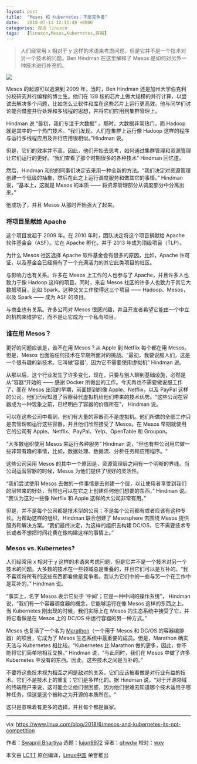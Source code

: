 ```yaml
---
layout: post
title:	"Mesos 和 Kubernetes：不是竞争者"
date:	2018-07-13 12:11:40 +0800 
categories:	观点 linuxcn 
tags:	[linuxcn,Mesos,Kubernetes,容器]
---
```




> 
> 人们经常用 x 相对于 y 这样的术语来考虑问题，但是它并不是一个技术对另一个技术的问题。Ben Hindman 在这里解释了 Mesos 是如何对另外一种技术进行补充的。
> 
> 
> 


![](/Asserts/Images//attachment/album/201807/13/121145qs151ol13s2f4os8.jpg)


Mesos 的起源可以追溯到 2009 年，当时，Ben Hindman 还是加州大学伯克利分校研究并行编程的博士生。他们在 128 核的芯片上做大规模的并行计算，以尝试去解决多个问题，比如怎么让软件和库在这些芯片上运行更高效。他与同学们讨论能否借鉴并行处理和多线程的思想，并将它们应用到集群管理上。


Hindman 说 “最初，我们专注于大数据” 。那时，大数据非常热门，而 Hadoop 就是其中的一个热门技术。“我们发现，人们在集群上运行像 Hadoop 这样的程序与运行多线程应用及并行应用很相似。”Hindman 说。


但是，它们的效率并不高，因此，他们开始去思考，如何通过集群管理和资源管理让它们运行的更好。“我们查看了那个时期很多的各种技术” Hindman 回忆道。


然后，Hindman 和他的同事们决定去采用一种全新的方法。“我们决定对资源管理创建一个低级的抽象，然后在此之上运行调度服务和做其它的事情。” Hindman 说，“基本上，这就是 Mesos 的本质 —— 将资源管理部分从调度部分中分离出来。”


他成功了，并且 Mesos 从那时开始强大了起来。


### 将项目呈献给 Apache


这个项目发起于 2009 年。在 2010 年时，团队决定将这个项目捐献给 Apache 软件基金会（ASF）。它在 Apache 孵化，并于 2013 年成为顶级项目（TLP）。


为什么 Mesos 社区选择 Apache 软件基金会有很多的原因，比如，Apache 许可证，以及基金会已经拥有了一个充满活力的其它此类项目的社区。


与影响力也有关系。许多在 Mesos 上工作的人也参与了 Apache，并且许多人也致力于像 Hadoop 这样的项目。同时，来自 Mesos 社区的许多人也致力于其它大数据项目，比如 Spark。这种交叉工作使得这三个项目 —— Hadoop、Mesos，以及 Spark —— 成为 ASF 的项目。


与商业也有关系。许多公司对 Mesos 很感兴趣，并且开发者希望它能由一个中立的机构来维护它，而不是让它成为一个私有项目。


### 谁在用 Mesos？


更好的问题应该是，谁不在用 Mesos？从 Apple 到 Netflix 每个都在用 Mesos。但是，Mesos 也面临任何技术在早期所面对的挑战。“最初，我要说服人们，这是一个很有趣的新技术。它叫做‘容器’，因为它不需要使用虚拟机” Hindman 说。


从那以后，这个行业发生了许多变化，现在，只要与别人聊到基础设施，必然是从”容器“开始的 —— 感谢 Docker 所做出的工作。今天再也不需要做说服工作了，而在 Mesos 出现的早期，前面提到的像 Apple、Netflix，以及 PayPal 这样的公司。他们已经知道了容器替代虚拟机给他们带来的技术优势。“这些公司在容器成为一种现象之前，已经明白了容器的价值所在”， Hindman 说。


可以在这些公司中看到，他们有大量的容器而不是虚拟机。他们所做的全部工作只是去管理和运行这些容器，并且他们欣然接受了 Mesos。在 Mesos 早期就使用它的公司有 Apple、Netflix、PayPal、Yelp、OpenTable 和 Groupon。


“大多数组织使用 Mesos 来运行各种服务” Hindman 说，“但也有些公司用它做一些非常有趣的事情，比如，数据处理、数据流、分析任务和应用程序。“


这些公司采用 Mesos 的其中一个原因是，资源管理层之间有一个明晰的界线。当公司运营容器的时候，Mesos 为他们提供了很好的灵活性。


“我们尝试使用 Mesos 去做的一件事情是去创建一个层，以让使用者享受到我们的层带来的好处，当然也可以在它之上创建任何他们想要的东西，” Hindman 说。 “我认为这对一些像 Netflix 和 Apple 这样的大公司非常有用。”


但是，并不是每个公司都是技术型的公司；不是每个公司都有或者应该有这种专长。为帮助这样的组织，Hindman 联合创建了 Mesosphere 去围绕 Mesos 提供服务和解决方案。“我们最终决定，为这样的组织去构建 DC/OS，它不需要技术专长或者不想把时间花费在像构建这样的事情上。”


### Mesos vs. Kubernetes?


人们经常用 x 相对于 y 这样的术语来考虑问题，但是它并不是一个技术对另一个技术的问题。大多数的技术在一些领域总是重叠的，并且它们可以是互补的。“我不喜欢将所有的这些东西都看做是竞争者。我认为它们中的一些与另一个在工作中是互补的，” Hindman 说。


“事实上，名字 Mesos 表示它处于 ‘中间’；它是一种中间的操作系统”， Hindman 说，“我们有一个容器调度器的概念，它能够运行在像 Mesos 这样的东西之上。当 Kubernetes 刚出现的时候，我们实际上在 Mesos 的生态系统中接受了它，并将它看做是在 Mesos 上的 DC/OS 中运行容器的另一种方式。”


Mesos 也复活了一个名为 [Marathon](https://mesosphere.github.io/marathon/)（一个用于 Mesos 和 DC/OS 的容器编排器）的项目，它成为了 Mesos 生态系统中最重要的成员。但是，Marathon 确实无法与 Kubernetes 相比较。“Kubernetes 比 Marathon 做的更多，因此，你不能将它们简单地相互交换，” Hindman 说，“与此同时，我们在 Mesos 中做了许多 Kubernetes 中没有的东西。因此，这些技术之间是互补的。”


不要将这些技术视为相互之间是敌对的关系，它们应该被看做是对行业有益的技术。它们不是技术上的重复；它们是多样化的。据 Hindman 说，“对于开源领域的终端用户来说，这可能会让他们很困惑，因为他们很难去知道哪个技术适用于哪种任务，但这是这个被称之为开源的本质所在。“


这只是意味着有更多的选择，并且每个都是赢家。




---


via: <https://www.linux.com/blog/2018/6/mesos-and-kubernetes-its-not-competition>


作者：[Swapnil Bhartiya](https://www.linux.com/users/arnieswap) 选题：[lujun9972](https://github.com/lujun9972) 译者：[qhwdw](https://github.com/qhwdw) 校对：[wxy](https://github.com/wxy)


本文由 [LCTT](https://github.com/LCTT/TranslateProject) 原创编译，[Linux中国](https://linux.cn/) 荣誉推出
